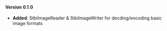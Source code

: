 #### Version 0.1.0
- **Added**: StbiImageReader & StbiImageWriter for decding/encoding basic image formats